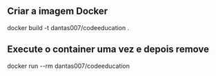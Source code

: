 ## Criar a imagem Docker
docker build -t dantas007/codeeducation .
## Execute o container uma vez e depois remove
docker run --rm dantas007/codeeducation